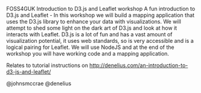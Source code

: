 FOSS4GUK
Introduction to D3.js and Leaflet workshop
A fun introduction to D3.js and Leaflet - In this workshop we will build a mapping application that uses the D3.js library to enhance your data with visualizations. We will attempt to shed some light on the dark art of D3.js and look at how it interacts with Leaflet. D3.js is a lot of fun and has a vast amount of visualization potential, it uses web standards, so is very accessible and is a logical pairing for Leaflet. We will use NodeJS and at the end of the workshop you will have working code and a mapping application.

Relates to tutorial instructions on http://denelius.com/an-introduction-to-d3-js-and-leaflet/

@johnsmccrae
@denelius
